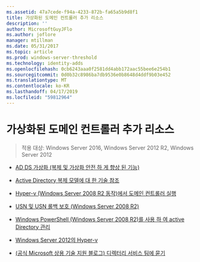 ```yaml
---
ms.assetid: 47a7cede-f94a-4233-872b-fa65a5b9d8f1
title: 가상화된 도메인 컨트롤러 추가 리소스
description: ''
author: MicrosoftGuyJFlo
ms.author: joflore
manager: mtillman
ms.date: 05/31/2017
ms.topic: article
ms.prod: windows-server-threshold
ms.technology: identity-adds
ms.openlocfilehash: 0cb6243aaa0f2581dd4abb172aac55bee6e254b1
ms.sourcegitcommit: 0d0b32c8986ba7db9536e0b8648d4ddf9b03e452
ms.translationtype: MT
ms.contentlocale: ko-KR
ms.lasthandoff: 04/17/2019
ms.locfileid: "59812964"
---
```

# <a name="virtualized-domain-controller-additional-resources"></a>가상화된 도메인 컨트롤러 추가 리소스

>적용 대상: Windows Server 2016, Windows Server 2012 R2, Windows Server 2012

  
-   [AD DS 가상화 (복제 및 가상화 안전 하 게 향상 된 기능)](https://go.microsoft.com/fwlink/p/?LinkID=238316)  
  
-   [Active Directory 복제 모델에 대 한 기술 참조](https://technet.microsoft.com/library/cc782376(v=ws.10).aspx)  
  
-   [Hyper-v (Windows Server 2008 R2 동작)에서 도메인 컨트롤러 실행](https://technet.microsoft.com/library/dd363553(v=ws.10).aspx)  
  
-   [USN 및 USN 롤백 보호 (Windows Server 2008 R2)](https://technet.microsoft.com/library/d2cae85b-41ac-497f-8cd1-5fbaa6740ffe(v=ws.10))  
  
-   [Windows PowerShell (Windows Server 2008 R2)를 사용 하 여 active Directory 관리](https://technet.microsoft.com/library/dd378937(WS.10).aspx)  
  
-   [Windows Server 2012의 Hyper-v](https://technet.microsoft.com/library/hh831531.aspx)  
  
-   [(공식 Microsoft 상용 기술 지원 블로그) 디렉터리 서비스 팀에 묻기](http://blogs.technet.com/b/askds)  
  


